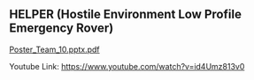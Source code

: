 ## HELPER (Hostile Environment Low Profile Emergency Rover)
[Poster_Team_10.pptx.pdf](https://github.com/HelperRover/rover/files/12243389/Poster_Team_10.pptx.pdf)

Youtube Link:
https://www.youtube.com/watch?v=id4Umz813v0
